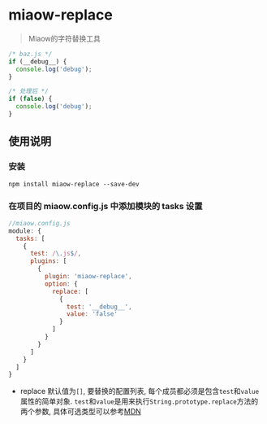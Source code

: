 # miaow-replace

> Miaow的字符替换工具

```javascript
/* baz.js */
if (__debug__) {
  console.log('debug');
}

/* 处理后 */
if (false) {
  console.log('debug');
}
```

## 使用说明

### 安装

```
npm install miaow-replace --save-dev
```

### 在项目的 miaow.config.js 中添加模块的 tasks 设置

```javascript
//miaow.config.js
module: {
  tasks: [
    {
      test: /\.js$/,
      plugins: [
        {
          plugin: 'miaow-replace',
          option: {
            replace: [
              {
                test: '__debug__',
                value: 'false'
              }
            ]
          }
        }
      ]
    }
  ]
}
```

* replace 默认值为`[]`, 要替换的配置列表, 每个成员都必须是包含`test`和`value`属性的简单对象.
`test`和`value`是用来执行`String.prototype.replace`方法的两个参数, 具体可选类型可以参考[MDN](https://developer.mozilla.org/en-US/docs/Web/JavaScript/Reference/Global_Objects/String/replace)
